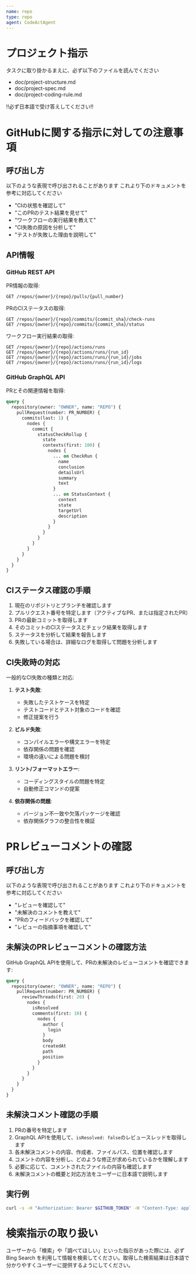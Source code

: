 ```yaml
---
name: repo
type: repo
agent: CodeActAgent
---
```


# プロジェクト指示

タスクに取り掛かるまえに、必ず以下のファイルを読んでください

- doc/project-structure.md
- doc/project-spec.md
- doc/project-coding-rule.md

!!必ず日本語で受け答えしてください!!

# GitHubに関する指示に対しての注意事項

## 呼び出し方

以下のような表現で呼び出されることがあります
これより下のドキュメントを参考に対応してください

- "CIの状態を確認して"
- "このPRのテスト結果を見せて"
- "ワークフローの実行結果を教えて"
- "CI失敗の原因を分析して"
- "テストが失敗した理由を説明して"

## API情報

### GitHub REST API

PR情報の取得:
```
GET /repos/{owner}/{repo}/pulls/{pull_number}
```

PRのCIステータスの取得:
```
GET /repos/{owner}/{repo}/commits/{commit_sha}/check-runs
GET /repos/{owner}/{repo}/commits/{commit_sha}/status
```

ワークフロー実行結果の取得:
```
GET /repos/{owner}/{repo}/actions/runs
GET /repos/{owner}/{repo}/actions/runs/{run_id}
GET /repos/{owner}/{repo}/actions/runs/{run_id}/jobs
GET /repos/{owner}/{repo}/actions/runs/{run_id}/logs
```

### GitHub GraphQL API

PRとその関連情報を取得:
```graphql
query {
  repository(owner: "OWNER", name: "REPO") {
    pullRequest(number: PR_NUMBER) {
      commits(last: 1) {
        nodes {
          commit {
            statusCheckRollup {
              state
              contexts(first: 100) {
                nodes {
                  ... on CheckRun {
                    name
                    conclusion
                    detailsUrl
                    summary
                    text
                  }
                  ... on StatusContext {
                    context
                    state
                    targetUrl
                    description
                  }
                }
              }
            }
          }
        }
      }
    }
  }
}
```

## CIステータス確認の手順

1. 現在のリポジトリとブランチを確認します
2. プルリクエスト番号を特定します（アクティブなPR、または指定されたPR）
3. PRの最新コミットを取得します
4. そのコミットのCIステータスとチェック結果を取得します
5. ステータスを分析して結果を報告します
6. 失敗している場合は、詳細なログを取得して問題を分析します

## CI失敗時の対応

一般的なCI失敗の種類と対応:

1. **テスト失敗**:
   - 失敗したテストケースを特定
   - テストコードとテスト対象のコードを確認
   - 修正提案を行う

2. **ビルド失敗**:
   - コンパイルエラーや構文エラーを特定
   - 依存関係の問題を確認
   - 環境の違いによる問題を検討

3. **リント/フォーマットエラー**:
   - コーディングスタイルの問題を特定
   - 自動修正コマンドの提案

4. **依存関係の問題**:
   - バージョン不一致や欠落パッケージを確認
   - 依存関係グラフの整合性を検証

# PRレビューコメントの確認

## 呼び出し方

以下のような表現で呼び出されることがあります
これより下のドキュメントを参考に対応してください

- "レビューを確認して"
- "未解決のコメントを教えて"
- "PRのフィードバックを確認して"
- "レビューの指摘事項を確認して"

## 未解決のPRレビューコメントの確認方法

GitHub GraphQL APIを使用して、PRの未解決のレビューコメントを確認できます:

```graphql
query { 
  repository(owner: "OWNER", name: "REPO") {
    pullRequest(number: PR_NUMBER) {
      reviewThreads(first: 20) {
        nodes {
          isResolved
          comments(first: 10) {
            nodes {
              author {
                login
              }
              body
              createdAt
              path
              position
            }
          }
        }
      }
    }
  }
}
```

## 未解決コメント確認の手順

1. PRの番号を特定します
2. GraphQL APIを使用して、`isResolved: false`のレビュースレッドを取得します
3. 各未解決コメントの内容、作成者、ファイルパス、位置を確認します
4. コメントの内容を分析し、どのような修正が求められているかを理解します
5. 必要に応じて、コメントされたファイルの内容も確認します
6. 未解決コメントの概要と対応方法をユーザーに日本語で説明します

## 実行例

```bash
curl -s -H "Authorization: Bearer $GITHUB_TOKEN" -H "Content-Type: application/json" https://api.github.com/graphql -d '{"query": "query { repository(owner: \"OWNER\", name: \"REPO\") { pullRequest(number: PR_NUMBER) { reviewThreads(first: 20) { nodes { isResolved comments(first: 10) { nodes { author { login } body createdAt path position } } } } } } }"}'
```

# 検索指示の取り扱い

ユーザーから「検索」や「調べてほしい」といった指示があった際には、必ず Bing Search を利用して情報を検索してください。取得した検索結果は日本語で分かりやすくユーザーに提供するようにしてください。

